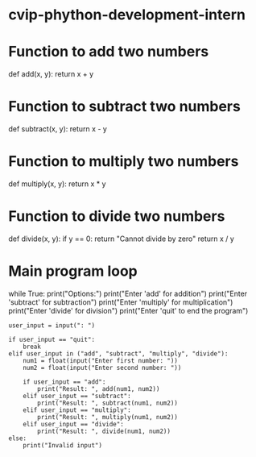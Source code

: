 # cvip-phython-development-intern
# Function to add two numbers
def add(x, y):
    return x + y

# Function to subtract two numbers
def subtract(x, y):
    return x - y

# Function to multiply two numbers
def multiply(x, y):
    return x * y

# Function to divide two numbers
def divide(x, y):
    if y == 0:
        return "Cannot divide by zero"
    return x / y

# Main program loop
while True:
    print("Options:")
    print("Enter 'add' for addition")
    print("Enter 'subtract' for subtraction")
    print("Enter 'multiply' for multiplication")
    print("Enter 'divide' for division")
    print("Enter 'quit' to end the program")
    
    user_input = input(": ")
    
    if user_input == "quit":
        break
    elif user_input in ("add", "subtract", "multiply", "divide"):
        num1 = float(input("Enter first number: "))
        num2 = float(input("Enter second number: "))
        
        if user_input == "add":
            print("Result: ", add(num1, num2))
        elif user_input == "subtract":
            print("Result: ", subtract(num1, num2))
        elif user_input == "multiply":
            print("Result: ", multiply(num1, num2))
        elif user_input == "divide":
            print("Result: ", divide(num1, num2))
    else:
        print("Invalid input")
